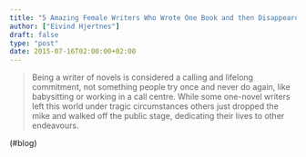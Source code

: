 ```yaml
---
title: "5 Amazing Female Writers Who Wrote One Book and then Disappeared"
author: ["Eivind Hjertnes"]
draft: false
type: "post"
date: 2015-07-16T02:00:00+02:00
---
```


> Being a writer of novels is considered a calling and lifelong
> commitment, not something people try once and never do again, like
> babysitting or working in a call centre. While some one-novel writers
> left this world under tragic circumstances others just dropped the
> mike and walked off the public stage, dedicating their lives to other
> endeavours.

(#blog)
